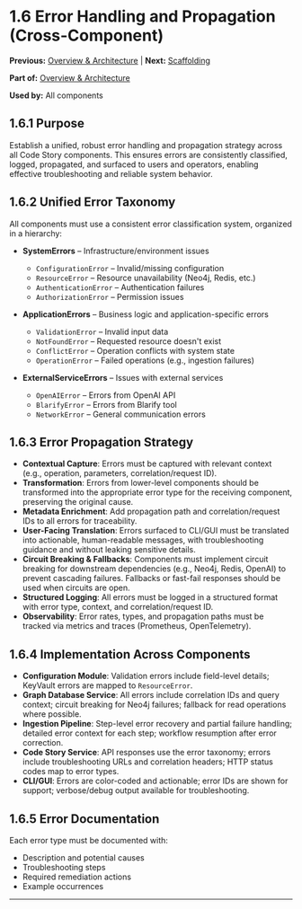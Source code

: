 # 1.6 Error Handling and Propagation (Cross-Component)

**Previous:** [Overview & Architecture](./overview.md) | **Next:** [Scaffolding](../02-scaffolding/scaffolding.md)

**Part of:** [Overview & Architecture](./overview.md)

**Used by:** All components

## 1.6.1 Purpose

Establish a unified, robust error handling and propagation strategy across all Code Story components. This ensures errors are consistently classified, logged, propagated, and surfaced to users and operators, enabling effective troubleshooting and reliable system behavior.

## 1.6.2 Unified Error Taxonomy

All components must use a consistent error classification system, organized in a hierarchy:

- **SystemErrors** – Infrastructure/environment issues
  - `ConfigurationError` – Invalid/missing configuration
  - `ResourceError` – Resource unavailability (Neo4j, Redis, etc.)
  - `AuthenticationError` – Authentication failures
  - `AuthorizationError` – Permission issues

- **ApplicationErrors** – Business logic and application-specific errors
  - `ValidationError` – Invalid input data
  - `NotFoundError` – Requested resource doesn't exist
  - `ConflictError` – Operation conflicts with system state
  - `OperationError` – Failed operations (e.g., ingestion failures)

- **ExternalServiceErrors** – Issues with external services
  - `OpenAIError` – Errors from OpenAI API
  - `BlarifyError` – Errors from Blarify tool
  - `NetworkError` – General communication errors

## 1.6.3 Error Propagation Strategy

- **Contextual Capture**: Errors must be captured with relevant context (e.g., operation, parameters, correlation/request ID).
- **Transformation**: Errors from lower-level components should be transformed into the appropriate error type for the receiving component, preserving the original cause.
- **Metadata Enrichment**: Add propagation path and correlation/request IDs to all errors for traceability.
- **User-Facing Translation**: Errors surfaced to CLI/GUI must be translated into actionable, human-readable messages, with troubleshooting guidance and without leaking sensitive details.
- **Circuit Breaking & Fallbacks**: Components must implement circuit breaking for downstream dependencies (e.g., Neo4j, Redis, OpenAI) to prevent cascading failures. Fallbacks or fast-fail responses should be used when circuits are open.
- **Structured Logging**: All errors must be logged in a structured format with error type, context, and correlation/request ID.
- **Observability**: Error rates, types, and propagation paths must be tracked via metrics and traces (Prometheus, OpenTelemetry).

## 1.6.4 Implementation Across Components

- **Configuration Module**: Validation errors include field-level details; KeyVault errors are mapped to `ResourceError`.
- **Graph Database Service**: All errors include correlation IDs and query context; circuit breaking for Neo4j failures; fallback for read operations where possible.
- **Ingestion Pipeline**: Step-level error recovery and partial failure handling; detailed error context for each step; workflow resumption after error correction.
- **Code Story Service**: API responses use the error taxonomy; errors include troubleshooting URLs and correlation headers; HTTP status codes map to error types.
- **CLI/GUI**: Errors are color-coded and actionable; error IDs are shown for support; verbose/debug output available for troubleshooting.

## 1.6.5 Error Documentation

Each error type must be documented with:
- Description and potential causes
- Troubleshooting steps
- Required remediation actions
- Example occurrences

---

